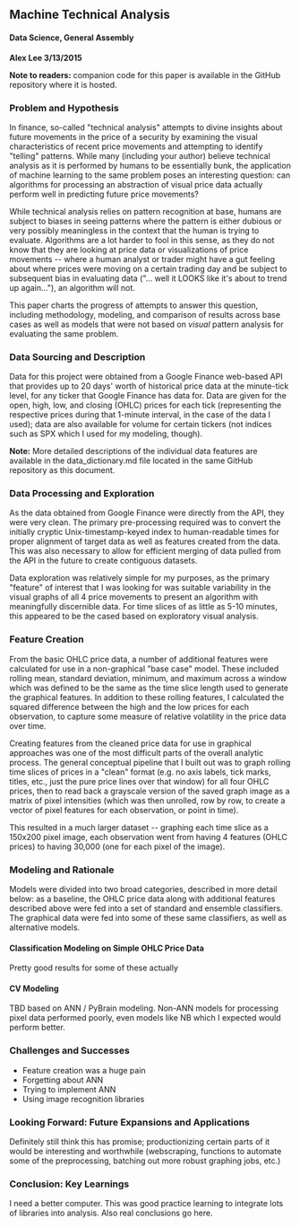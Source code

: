 ## Machine Technical Analysis
#### Data Science, General Assembly
**Alex Lee
3/13/2015**

**Note to readers:** companion code for this paper is available in the GitHub repository where it is hosted.

### Problem and Hypothesis

In finance, so-called "technical analysis" attempts to divine insights about future movements in the price of a security by examining the visual characteristics of recent price movements and attempting to identify "telling" patterns.  While many (including your author) believe technical analysis as it is performed by humans to be essentially bunk, the application of machine learning to the same problem poses an interesting question: can algorithms for processing an abstraction of visual price data actually perform well in predicting future price movements?

While technical analysis relies on pattern recognition at base, humans are subject to biases in seeing patterns where the pattern is either dubious or very possibly meaningless in the context that the human is trying to evaluate.  Algorithms are a lot harder to fool in this sense, as they do not know that they are looking at price data or visualizations of price movements -- where a human analyst or trader might have a gut feeling about where prices were moving on a certain trading day and be subject to subsequent bias in evaluating data ("... well it LOOKS like it's about to trend up again..."), an algorithm will not.

This paper charts the progress of attempts to answer this question, including methodology, modeling, and comparison of results across base cases as well as models that were not based on *visual* pattern analysis for evaluating the same problem.  

### Data Sourcing and Description

Data for this project were obtained from a Google Finance web-based API that provides up to 20 days' worth of historical price data at the minute-tick level, for any ticker that Google Finance has data for.  Data are given for the open, high, low, and closing (OHLC) prices for each tick (representing the respective prices during that 1-minute interval, in the case of the data I used); data are also available for volume for certain tickers (not indices such as SPX which I used for my modeling, though).

**Note:** More detailed descriptions of the individual data features are available in the data_dictionary.md file located in the same GitHub repository as this document.

### Data Processing and Exploration

As the data obtained from Google Finance were directly from the API, they were very clean.  The primary pre-processing required was to convert the initially cryptic Unix-timestamp-keyed index to human-readable times for proper alignment of target data as well as features created from the data.  This was also necessary to allow for efficient merging of data pulled from the API in the future to create contiguous datasets.

Data exploration was relatively simple for my purposes, as the primary "feature" of interest that I was looking for was suitable variability in the visual graphs of all 4 price movements to present an algorithm with meaningfully discernible data.  For time slices of as little as 5-10 minutes, this appeared to be the cased based on exploratory visual analysis.

### Feature Creation

From the basic OHLC price data, a number of additional features were calculated for use in a non-graphical "base case" model.  These included rolling mean, standard deviation, minimum, and maximum across a window which was defined to be the same as the time slice length used to generate the graphical features.  In addition to these rolling features, I calculated the squared difference between the high and the low prices for each observation, to capture some measure of relative volatility in the price data over time.

Creating features from the cleaned price data for use in graphical approaches was one of the most difficult parts of the overall analytic process.  The general conceptual pipeline that I built out was to graph rolling time slices of prices in a "clean" format (e.g. no axis labels, tick marks, titles, etc., just the pure price lines over that window) for all four OHLC prices, then to read back a grayscale version of the saved graph image as a matrix of pixel intensities (which was then unrolled, row by row, to create a vector of pixel features for each observation, or point in time).  

This resulted in a much larger dataset -- graphing each time slice as a 150x200 pixel image, each observation went from having 4 features (OHLC prices) to having 30,000 (one for each pixel of the image).  

### Modeling and Rationale

Models were divided into two broad categories, described in more detail below: as a baseline, the OHLC price data along with additional features described above were fed into a set of standard and ensemble classifiers.  The graphical data were fed into some of these same classifiers, as well as alternative models.

#### Classification Modeling on Simple OHLC Price Data

Pretty good results for some of these actually

#### CV Modeling

TBD based on ANN / PyBrain modeling.  Non-ANN models for processing pixel data performed poorly, even models like NB which I expected would perform better.

### Challenges and Successes

- Feature creation was a huge pain
- Forgetting about ANN
- Trying to implement ANN
- Using image recognition libraries

### Looking Forward: Future Expansions and Applications

Definitely still think this has promise; productionizing certain parts of it would be interesting and worthwhile (webscraping, functions to automate some of the preprocessing, batching out more robust graphing jobs, etc.)

### Conclusion: Key Learnings

I need a better computer.  This was good practice learning to integrate lots of libraries into analysis.  Also real conclusions go here.
